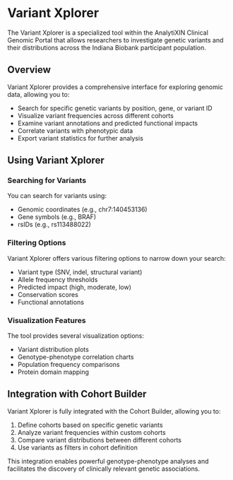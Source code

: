 # Variant Xplorer

The Variant Xplorer is a specialized tool within the AnalytiXIN Clinical Genomic Portal that allows researchers to investigate genetic variants and their distributions across the Indiana Biobank participant population.

## Overview

Variant Xplorer provides a comprehensive interface for exploring genomic data, allowing you to:

- Search for specific genetic variants by position, gene, or variant ID
- Visualize variant frequencies across different cohorts
- Examine variant annotations and predicted functional impacts
- Correlate variants with phenotypic data
- Export variant statistics for further analysis

## Using Variant Xplorer

### Searching for Variants

You can search for variants using:

- Genomic coordinates (e.g., chr7:140453136)
- Gene symbols (e.g., BRAF)
- rsIDs (e.g., rs113488022)


### Filtering Options

Variant Xplorer offers various filtering options to narrow down your search:

- Variant type (SNV, indel, structural variant)
- Allele frequency thresholds
- Predicted impact (high, moderate, low)
- Conservation scores
- Functional annotations

### Visualization Features

The tool provides several visualization options:

- Variant distribution plots
- Genotype-phenotype correlation charts
- Population frequency comparisons
- Protein domain mapping

## Integration with Cohort Builder

Variant Xplorer is fully integrated with the Cohort Builder, allowing you to:

1. Define cohorts based on specific genetic variants
2. Analyze variant frequencies within custom cohorts
3. Compare variant distributions between different cohorts
4. Use variants as filters in cohort definition

This integration enables powerful genotype-phenotype analyses and facilitates the discovery of clinically relevant genetic associations.

